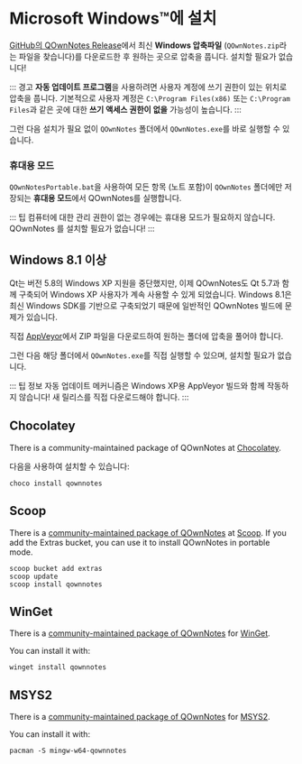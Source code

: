 # Microsoft Windows™에 설치

[GitHub의 QOwnNotes Release](https://github.com/pbek/QOwnNotes/releases)에서 최신 **Windows 압축파일** (`QOwnNotes.zip`라는 파일을 찾습니다)를 다운로드한 후 원하는 곳으로 압축을 풉니다. 설치할 필요가 없습니다!

::: 경고 **자동 업데이트 프로그램**을 사용하려면 사용자 계정에 쓰기 권한이 있는 위치로 압축을 풉니다. 기본적으로 사용자 계정은 `C:\Program Files(x86)` 또는 `C:\Program Files`과 같은 곳에 대한 **쓰기 액세스 권한이 없을** 가능성이 높습니다. :::

그런 다음 설치가 필요 없이 `QOwnNotes` 폴더에서 `QOwnNotes.exe`를 바로 실행할 수 있습니다.

### 휴대용 모드

`QOwnNotesPortable.bat`을 사용하여 모든 항목 (노트 포함)이 `QOwnNotes` 폴더에만 저장되는 **휴대용 모드**에서 QOwnNotes를 실행합니다.

::: 팁
컴퓨터에 대한 관리 권한이 없는 경우에는 휴대용 모드가 필요하지 않습니다. QOwnNotes 를 설치할 필요가 없습니다!
:::

## Windows 8.1 이상

Qt는 버전 5.8의 Windows XP 지원을 중단했지만, 이제 QOwnNotes도 Qt 5.7과 함께 구축되어 Windows XP 사용자가 계속 사용할 수 있게 되었습니다. Windows 8.1은 최신 Windows SDK를 기반으로 구축되었기 때문에 일반적인 QOwnNotes 빌드에 문제가 있습니다.

직접 [AppVeyor](https://ci.appveyor.com/project/pbek/qownnotes/build/artifacts)에서 ZIP 파일을 다운로드하여 원하는 폴더에 압축을 풀어야 합니다.

그런 다음 해당 폴더에서 `QOwnNotes.exe`를 직접 실행할 수 있으며, 설치할 필요가 없습니다.

::: 팁 정보
자동 업데이트 메커니즘은 Windows XP용 AppVeyor 빌드와 함께 작동하지 않습니다!
새 릴리스를 직접 다운로드해야 합니다.
:::

## Chocolatey

There is a community-maintained package of QOwnNotes at [Chocolatey](https://chocolatey.org/packages/qownnotes/).

다음을 사용하여 설치할 수 있습니다:

```shell
choco install qownnotes
```

## Scoop

There is a [community-maintained package of QOwnNotes](https://github.com/ScoopInstaller/Extras/blob/master/bucket/qownnotes.json) at [Scoop](https://scoop.sh/). If you add the Extras bucket, you can use it to install QOwnNotes in portable mode.

```shell
scoop bucket add extras
scoop update
scoop install qownnotes
```

## WinGet

There is a [community-maintained package of QOwnNotes](https://github.com/microsoft/winget-pkgs/tree/master/manifests/p/pbek/QOwnNotes) for [WinGet](https://github.com/microsoft/winget-cli).

You can install it with:

```shell
winget install qownnotes
```

## MSYS2

There is a [community-maintained package of QOwnNotes](https://packages.msys2.org/base/mingw-w64-qownnotes) for [MSYS2](hhttps://www.msys2.org/).

You can install it with:

```shell
pacman -S mingw-w64-qownnotes
```
